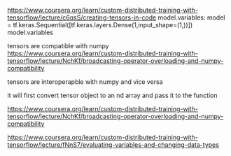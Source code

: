 https://www.coursera.org/learn/custom-distributed-training-with-tensorflow/lecture/c6qsS/creating-tensors-in-code
model.variables:
model = tf.keras.Sequential([tf.keras.layers.Dense(1,input_shape=(1,))])
model.variables

tensors are compatible with numpy
https://www.coursera.org/learn/custom-distributed-training-with-tensorflow/lecture/NchKf/broadcasting-operator-overloading-and-numpy-compatibility


tensors are interoperapble with numpy and vice versa

it will first convert tensor object to an nd array and pass it to the function

https://www.coursera.org/learn/custom-distributed-training-with-tensorflow/lecture/NchKf/broadcasting-operator-overloading-and-numpy-compatibility

https://www.coursera.org/learn/custom-distributed-training-with-tensorflow/lecture/fNnS7/evaluating-variables-and-changing-data-types



